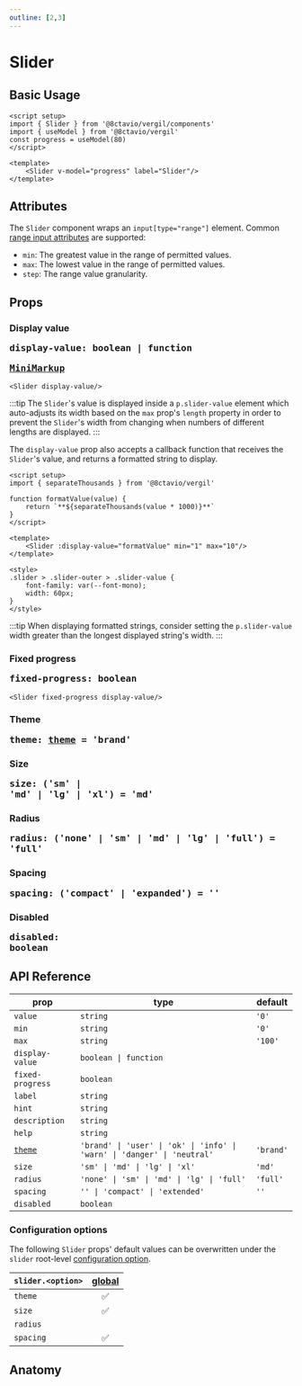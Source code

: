 ```yaml
---
outline: [2,3]
---
```


# Slider

<script setup>
import { Slider } from '@8ctavio/vergil/components'
import { separateThousands } from '@8ctavio/vergil/utilities'

function formatValue(value){
    return `**${separateThousands(value * 1000)}**`
}
</script>

## Basic Usage

<Demo>
    <Slider label="Slider" value="80"/>
</Demo>

```vue
<script setup>
import { Slider } from '@8ctavio/vergil/components'
import { useModel } from '@8ctavio/vergil'
const progress = useModel(80)
</script>

<template>
    <Slider v-model="progress" label="Slider"/>
</template>
```

## Attributes

The `Slider` component wraps an `input[type="range"]` element. Common [range input attributes](https://developer.mozilla.org/en-US/docs/Web/HTML/Element/input/range#additional_attributes) are supported: 

- `min`: The greatest value in the range of permitted values.
- `max`: The lowest value in the range of permitted values.
- `step`: The range value granularity.

## Props

### Display value <Badge><pre>display-value: boolean | function</pre></Badge> <Badge><pre>[MiniMarkup](/mini-markup)</pre></Badge>

```vue
<Slider display-value/>
```

<Demo>
    <Slider display-value/>
</Demo>

:::tip
The `Slider`'s value is displayed inside a `p.slider-value` element which auto-adjusts its width based on the `max` prop's `length` property in order to prevent the `Slider`'s width from changing when numbers of different lengths are displayed.
:::

The `display-value` prop also accepts a callback function that receives the `Slider`'s value, and returns a formatted string to display.

```vue
<script setup>
import { separateThousands } from '@8ctavio/vergil'

function formatValue(value) {
    return `**${separateThousands(value * 1000)}**`
}
</script>

<template>
    <Slider :display-value="formatValue" min="1" max="10"/>
</template>

<style>
.slider > .slider-outer > .slider-value {
    font-family: var(--font-mono);
    width: 60px;
}
</style>
```
<Demo>
    <Slider :display-value="formatValue" min="1" max="10" class="formatted"/>
</Demo>

:::tip
When displaying formatted strings, consider setting the `p.slider-value` width greater than the longest displayed string's width.
:::

### Fixed progress <Badge><pre>fixed-progress: boolean</pre></Badge>

```vue
<Slider fixed-progress display-value/>
```

<Demo>
    <Slider fixed-progress display-value/>
</Demo>

### Theme <Badge><pre>theme: [theme](/theme#the-theme-prop) = 'brand'</pre></Badge>

<Demo>
    <Slider value="50" theme="brand"/>
    <Slider value="50" theme="user"/>
    <Slider value="50" theme="ok"/>
    <Slider value="50" theme="info"/>
    <Slider value="50" theme="warn"/>
    <Slider value="50" theme="danger"/>
    <Slider value="50" theme="neutral"/>
</Demo>

### Size <Badge><pre>size: ('sm' | 'md' | 'lg' | 'xl') = 'md'</pre></Badge>

<Demo>
    <Slider value="50" size="sm"/>
    <Slider value="50" size="md"/>
    <Slider value="50" size="lg"/>
    <Slider value="50" size="xl"/>
</Demo>

### Radius <Badge><pre>radius: ('none' | 'sm' | 'md' | 'lg' | 'full') = 'full'</pre></Badge>

<Demo>
    <Slider value="50" radius="none"/>
    <Slider value="50" radius="sm"/>
    <Slider value="50" radius="md"/>
    <Slider value="50" radius="lg"/>
    <Slider value="50" radius="full"/>
</Demo>

### Spacing <Badge><pre>spacing: ('compact' | 'expanded') = ''</pre></Badge>

<Demo>
    <div class="col">
        <div class="row center">
            <Slider value="50" display-value size="sm" spacing="compact" label="Compact"/>
            <Slider value="50" display-value size="sm" label="Default"/>
            <Slider value="50" display-value size="sm" spacing="expanded" label="Expanded"/>
        </div>
        <div class="row center">
            <Slider value="50" display-value size="md" spacing="compact" label="Compact"/>
            <Slider value="50" display-value size="md" label="Default"/>
            <Slider value="50" display-value size="md" spacing="expanded" label="Expanded"/>
        </div>
        <div class="row center">
            <Slider value="50" display-value size="lg" spacing="compact" label="Compact"/>
            <Slider value="50" display-value size="lg" label="Default"/>
            <Slider value="50" display-value size="lg" spacing="expanded" label="Expanded"/>
        </div>
        <div class="row center">
            <Slider value="50" display-value size="xl" spacing="compact" label="Compact"/>
            <Slider value="50" display-value size="xl" label="Default"/>
            <Slider value="50" display-value size="xl" spacing="expanded" label="Expanded"/>
        </div>
    </div>
</Demo>

### Disabled <Badge><pre>disabled: boolean</pre></Badge>

<Demo>
    <Slider disabled value="50" display-value/>
</Demo>

## API Reference

| prop | type | default |
| ---- | ---- | ------- |
| `value` | `string` | `'0'` |
| `min` | `string` | `'0'` |
| `max` | `string` | `'100'` |
| `display-value` | `boolean \| function` | |
| `fixed-progress` | `boolean` | |
| `label` | `string` | |
| `hint` | `string` | |
| `description` | `string` | |
| `help` | `string` | |
| [`theme`](/theme#the-theme-prop) | `'brand' \| 'user' \| 'ok' \| 'info' \| 'warn' \| 'danger' \| 'neutral'` | `'brand'` |
| `size` | `'sm' \| 'md' \| 'lg' \| 'xl'` | `'md'` |
| `radius` | `'none' \| 'sm' \| 'md' \| 'lg' \| 'full'` | `'full'` |
| `spacing` | `'' \| 'compact' \| 'extended'` | `''` |
| `disabled` | `boolean` | |

### Configuration options

The following `Slider` props' default values can be overwritten under the `slider` root-level [configuration option](/configuration).

| `slider.<option>` | [global](/configuration#global-configuration) |
| -------------- | :---: |
| `theme` | ✅ |
| `size` | ✅ |
| `radius` | |
| `spacing` | ✅ |

## Anatomy

<Demo>
    <Anatomy tag="div" classes="form-field slider">
        <Anatomy tag="div" classes="form-field-label-wrapper">
            <Anatomy tag="label" classes="form-field-label"/>
            <Anatomy tag="span" classes="form-field-hint"/>
        </Anatomy>
        <Anatomy tag="p" classes="form-field-details form-field-description"/>
        <Anatomy tag="div" classes="slider-outer">
            <Anatomy tag="div" classes="slider-wrapper">
                <Anatomy tag='span'/>
                <Anatomy tag='input[type="range"]'/>
                <Anatomy tag="span" classes="slider-track">
                    <Anatomy tag="span" classes="slider-progress">
                        <Anatomy tag="span" classes="switch-knob"/>
                    </Anatomy>
                </Anatomy>
                <Anatomy tag='label'/>
            </Anatomy>
            <Anatomy tag='p' classes="slider-value"/>
        </Anatomy>
        <Anatomy tag="p" classes="form-field-details form-field-help"/>
    </Anatomy>
</Demo>

<style>
.slider.formatted > .slider-outer > .slider-value {
    font-family: var(--font-mono);
    width: 60px;
}
</style>